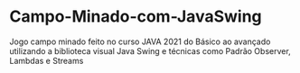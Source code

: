# Campo-Minado-com-JavaSwing
Jogo campo minado feito no curso JAVA 2021 do Básico ao avançado utilizando a biblioteca visual Java Swing e técnicas como Padrão Observer, Lambdas e Streams
